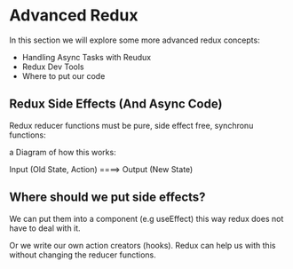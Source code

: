 # Advanced Redux 

In this section we will explore some more advanced redux concepts:

- Handling Async Tasks with Reudux 
- Redux Dev Tools 
- Where to put our code

## Redux Side Effects (And Async Code)

Redux reducer functions must be pure, side effect free, synchronu functions: 

a Diagram of how this works:

Input (Old State, Action) ====> Output (New State)

## Where should we put side effects? 

We can put them into a component (e.g useEffect) this way redux does not have to deal with it. 

Or we write our own action creators (hooks). Redux can help us with this without changing the reducer functions. 

